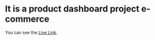# It is a product dashboard project e-commerce

You can see the [Live Link](https://dulcet-caramel-bf9d19.netlify.app).

